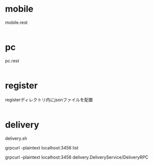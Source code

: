 # mobile
mobile.rest
<br><br>

# pc
pc.rest
<br><br>

# register
registerディレクトリ内にjsonファイルを配置
<br><br>


# delivery

delivery.sh

grpcurl -plaintext localhost:3456 list

grpcurl -plaintext localhost:3456 delivery.DeliveryService/DeliveryRPC 
